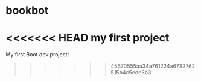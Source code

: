 # bookbot
<<<<<<< HEAD
my first project
=======
My first Boot.dev project!
>>>>>>> 45670555aa34a761224a6732762515b4c5ede3b3
